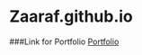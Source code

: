# Zaaraf.github.io
###Link for Portfolio <a href="https://zaaraf.github.io/Portfolio/" target="_blank">Portfolio</a>
